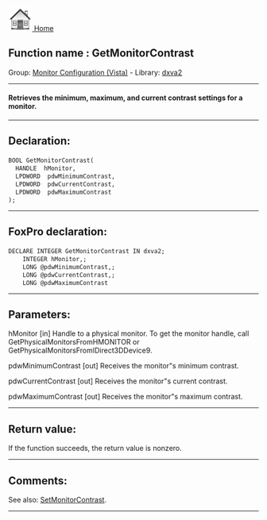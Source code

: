 [<img src="../../images/home.png"> Home ](https://github.com/VFPX/Win32API)  

## Function name : GetMonitorContrast
Group: [Monitor Configuration (Vista)](../../functions_group.md#Monitor_Configuration_(Vista))  -  Library: [dxva2](../../Libraries.md#dxva2)  
***  


#### Retrieves the minimum, maximum, and current contrast settings for a monitor.
***  


## Declaration:
```foxpro  
BOOL GetMonitorContrast(
  HANDLE  hMonitor,
  LPDWORD  pdwMinimumContrast,
  LPDWORD  pdwCurrentContrast,
  LPDWORD  pdwMaximumContrast
);  
```  
***  


## FoxPro declaration:
```foxpro  
DECLARE INTEGER GetMonitorContrast IN dxva2;
	INTEGER hMonitor,;
	LONG @pdwMinimumContrast,;
	LONG @pdwCurrentContrast,;
	LONG @pdwMaximumContrast  
```  
***  


## Parameters:
hMonitor
[in]  Handle to a physical monitor. To get the monitor handle, call GetPhysicalMonitorsFromHMONITOR or GetPhysicalMonitorsFromIDirect3DDevice9.

pdwMinimumContrast
[out]  Receives the monitor"s minimum contrast.

pdwCurrentContrast
[out]  Receives the monitor"s current contrast.

pdwMaximumContrast
[out]  Receives the monitor"s maximum contrast.
  
***  


## Return value:
If the function succeeds, the return value is nonzero.  
***  


## Comments:
See also: [SetMonitorContrast](../dxva2/SetMonitorContrast.md).  
  
***  

